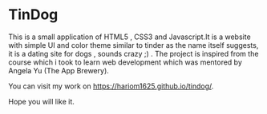 # TinDog
This is a small application of HTML5 , CSS3 and Javascript.It is a website with simple UI and color theme similar to tinder as the name itself suggests, it is a dating site for dogs , sounds crazy ;) . The project is inspired from the course which i took to learn web development which was mentored by Angela Yu (The App Brewery).

You can visit my work on https://hariom1625.github.io/tindog/.

Hope you will like it.
